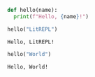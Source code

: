 ```python
def hello(name):
  print(f"Hello, {name}!")

hello("LitREPL")
```

```
Hello, LitREPL!
```

```python
hello("World")
```

```
Hello, World!
```
